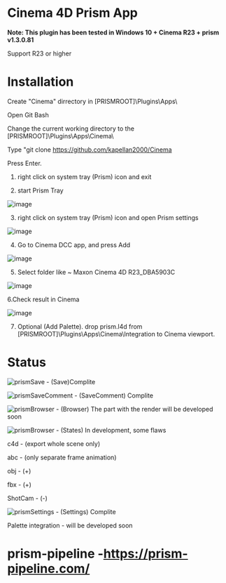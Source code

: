 # Cinema 4D Prism App

**Note: This plugin has been tested in Windows 10 + Cinema R23 + prism v1.3.0.81**

Support R23 or higher

# Installation

Create "Cinema" dirrectory in  [PRISMROOT]\Plugins\Apps\

Open Git Bash 

Change the current working directory to the [PRISMROOT]\Plugins\Apps\Cinema\

Type "git clone https://github.com/kapellan2000/Cinema

Press Enter.



1. right click on system tray (Prism) icon and exit

2. start Prism Tray

![image](https://user-images.githubusercontent.com/21256398/127023931-280da989-ad8a-4d8d-ab55-78546d6d39c0.png) 

3. right click on system tray (Prism) icon and open Prism settings

![image](https://user-images.githubusercontent.com/21256398/127023038-fe297426-291d-4589-9652-ddd9dc69b2ff.png)

4. Go to Cinema DCC app, and press Add

![image](https://user-images.githubusercontent.com/21256398/127022958-99f6f941-9cba-4a47-8711-474d4c8cbbde.png)

5. Select folder like ~ Maxon Cinema 4D R23_DBA5903C

![image](https://user-images.githubusercontent.com/21256398/127023367-04cdc5b4-0505-4f51-bc79-93bcf27c8874.png)


6.Check result in Cinema

![image](https://user-images.githubusercontent.com/21256398/127025240-dcf2c040-4a39-4ba6-b57e-ceef1be0c0c6.png)

7. Optional  (Add Palette). drop prism.l4d from [PRISMROOT]\Plugins\Apps\Cinema\Integration to Cinema viewport.




# Status
![prismSave](https://user-images.githubusercontent.com/21256398/127019274-a18eade8-b25b-432e-955e-aa87371c3da6.png) - (Save)Complite

![prismSaveComment](https://user-images.githubusercontent.com/21256398/127019385-4d874611-bac4-472b-ae6f-334be19ef802.png) - (SaveComment) Complite

![prismBrowser](https://user-images.githubusercontent.com/21256398/127019482-acca18b7-4d74-4cde-a922-23966ccf6be1.png) - (Browser) The part with the render will be developed soon

![prismBrowser](https://user-images.githubusercontent.com/21256398/127020465-a7e40fd3-98bc-45b4-b8a9-4ec5a2177977.png) - (States) In development, some flaws

c4d - (export whole scene only)

abc - (only separate frame animation)

obj - (+)

fbx - (+)

ShotCam - (-)



![prismSettings](https://user-images.githubusercontent.com/21256398/127020187-d442100e-6406-4ce1-abc8-a40a39d98ab1.png) - (Settings) Complite

Palette integration - will be developed soon



# prism-pipeline -https://prism-pipeline.com/






